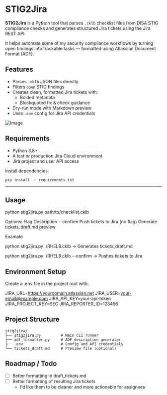 # STIG2Jira

**STIG2Jira** is a Python tool that parses `.cklb` checklist files from DISA STIG compliance checks and generates structured Jira tickets using the Jira REST API.

It helps automate some of my security compliance workflows by turning open findings into trackable tasks — formatted using Atlassian Document Format (ADF).

## Features

- Parses `.cklb` JSON files directly
- Filters `open` STIG findings
- Creates clean, formatted Jira tickets with:
  - Bolded metadata
  - Blockquoted fix & check guidance
- Dry-run mode with Markdown preview
- Uses `.env` config for Jira API credentials

![Image](https://github.com/user-attachments/assets/22b1816f-69de-4162-8321-e95cf9f519d0)

## Requirements

- Python 3.8+
- A test or production Jira Cloud environment
- Jira project and user API access

Install dependencies:

```bash
pip install -r requirements.txt
```
--- 

## Usage

python stig2jira.py path/to/checklist.cklb

Options:
Flag	    Description
--confirm	Push tickets to Jira
(no flag)	Generate tickets_draft.md preview

Example

python stig2jira.py ./RHEL8.cklb
 -> Generates tickets_draft.md

python stig2jira.py ./RHEL8.cklb --confirm
 -> Pushes tickets to Jira

## Environment Setup

Create a .env file in the project root with:

JIRA_URL=https://yourdomain.atlassian.net
JIRA_USER=your-email@example.com
JIRA_API_KEY=your-api-token
JIRA_PROJECT_KEY=SEC
JIRA_REPORTER_ID=123456

## Project Structure

```
stig2jira/
├── stig2jira.py         # Main CLI runner
├── adf_formatter.py     # ADF description generator
├── .env                 # Config and API credentials
└── tickets_draft.md     # Preview file (optional)
```
## Roadmap / Todo

- [ ] Better formatting in draft_tickets.md
- [ ] Better formatting of resulting Jira tickets
    - I'd like them to be cleaner and more actionable for assignees
